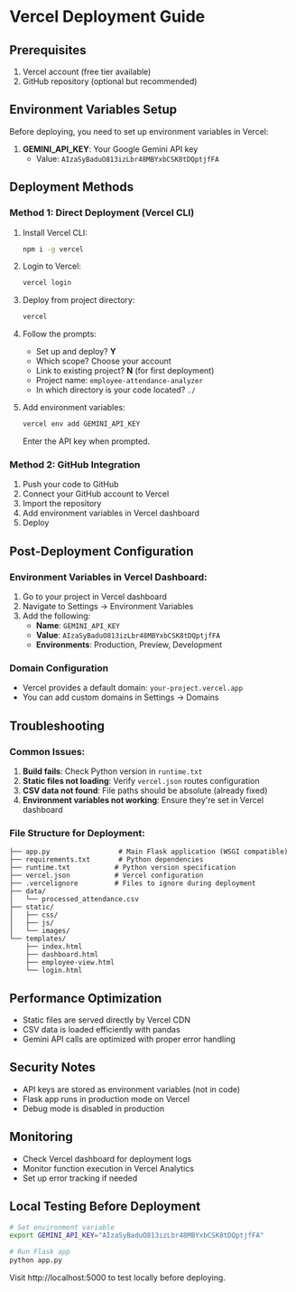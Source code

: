 # Vercel Deployment Guide

## Prerequisites
1. Vercel account (free tier available)
2. GitHub repository (optional but recommended)

## Environment Variables Setup
Before deploying, you need to set up environment variables in Vercel:

1. **GEMINI_API_KEY**: Your Google Gemini API key
   - Value: `AIzaSyBaduO813izLbr48MBYxbCSK8tDQptjfFA`

## Deployment Methods

### Method 1: Direct Deployment (Vercel CLI)
1. Install Vercel CLI:
   ```bash
   npm i -g vercel
   ```

2. Login to Vercel:
   ```bash
   vercel login
   ```

3. Deploy from project directory:
   ```bash
   vercel
   ```

4. Follow the prompts:
   - Set up and deploy? **Y**
   - Which scope? Choose your account
   - Link to existing project? **N** (for first deployment)
   - Project name: `employee-attendance-analyzer`
   - In which directory is your code located? `./`

5. Add environment variables:
   ```bash
   vercel env add GEMINI_API_KEY
   ```
   Enter the API key when prompted.

### Method 2: GitHub Integration
1. Push your code to GitHub
2. Connect your GitHub account to Vercel
3. Import the repository
4. Add environment variables in Vercel dashboard
5. Deploy

## Post-Deployment Configuration

### Environment Variables in Vercel Dashboard:
1. Go to your project in Vercel dashboard
2. Navigate to Settings → Environment Variables
3. Add the following:
   - **Name**: `GEMINI_API_KEY`
   - **Value**: `AIzaSyBaduO813izLbr48MBYxbCSK8tDQptjfFA`
   - **Environments**: Production, Preview, Development

### Domain Configuration
- Vercel provides a default domain: `your-project.vercel.app`
- You can add custom domains in Settings → Domains

## Troubleshooting

### Common Issues:
1. **Build fails**: Check Python version in `runtime.txt`
2. **Static files not loading**: Verify `vercel.json` routes configuration
3. **CSV data not found**: File paths should be absolute (already fixed)
4. **Environment variables not working**: Ensure they're set in Vercel dashboard

### File Structure for Deployment:
```
├── app.py                 # Main Flask application (WSGI compatible)
├── requirements.txt       # Python dependencies
├── runtime.txt           # Python version specification
├── vercel.json           # Vercel configuration
├── .vercelignore         # Files to ignore during deployment
├── data/
│   └── processed_attendance.csv
├── static/
│   ├── css/
│   ├── js/
│   └── images/
└── templates/
    ├── index.html
    ├── dashboard.html
    ├── employee-view.html
    └── login.html
```

## Performance Optimization
- Static files are served directly by Vercel CDN
- CSV data is loaded efficiently with pandas
- Gemini API calls are optimized with proper error handling

## Security Notes
- API keys are stored as environment variables (not in code)
- Flask app runs in production mode on Vercel
- Debug mode is disabled in production

## Monitoring
- Check Vercel dashboard for deployment logs
- Monitor function execution in Vercel Analytics
- Set up error tracking if needed

## Local Testing Before Deployment
```bash
# Set environment variable
export GEMINI_API_KEY="AIzaSyBaduO813izLbr48MBYxbCSK8tDQptjfFA"

# Run Flask app
python app.py
```

Visit http://localhost:5000 to test locally before deploying.